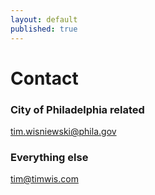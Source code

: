 ```yaml
---
layout: default
published: true
---
```


<div class="posts">
  <h1 class="content-subhead">Contact</h1>
</div>

### City of Philadelphia related
[tim.wisniewski@phila.gov](mailto:tim.wisniewski@phila.gov)

### Everything else
[tim@timwis.com](mailto:tim@timwis.com)
